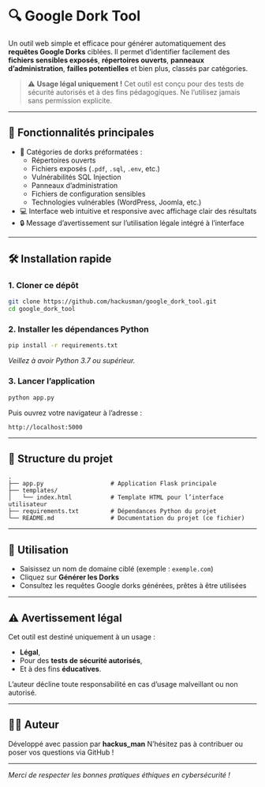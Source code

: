 # 🔍 Google Dork Tool

Un outil web simple et efficace pour générer automatiquement des **requêtes Google Dorks** ciblées. Il permet d’identifier facilement des **fichiers sensibles exposés**, **répertoires ouverts**, **panneaux d’administration**, **failles potentielles** et bien plus, classés par catégories.

> ⚠️ **Usage légal uniquement !** Cet outil est conçu pour des tests de sécurité autorisés et à des fins pédagogiques. Ne l’utilisez jamais sans permission explicite.

---

## 🚀 Fonctionnalités principales

- 📂 Catégories de dorks préformatées :
  - Répertoires ouverts
  - Fichiers exposés (`.pdf`, `.sql`, `.env`, etc.)
  - Vulnérabilités SQL Injection
  - Panneaux d’administration
  - Fichiers de configuration sensibles
  - Technologies vulnérables (WordPress, Joomla, etc.)
- 💻 Interface web intuitive et responsive avec affichage clair des résultats
- 🔒 Message d’avertissement sur l’utilisation légale intégré à l’interface

---

## 🛠️ Installation rapide

### 1. Cloner ce dépôt

```bash
git clone https://github.com/hackusman/google_dork_tool.git
cd google_dork_tool
````

### 2. Installer les dépendances Python

```bash
pip install -r requirements.txt
```

*Veillez à avoir Python 3.7 ou supérieur.*

### 3. Lancer l’application

```bash
python app.py
```

Puis ouvrez votre navigateur à l’adresse :

```
http://localhost:5000
```

---

## 📁 Structure du projet

```
.
├── app.py                   # Application Flask principale
├── templates/
│   └── index.html           # Template HTML pour l’interface utilisateur
├── requirements.txt         # Dépendances Python du projet
└── README.md                # Documentation du projet (ce fichier)
```

---

## 📝 Utilisation

* Saisissez un nom de domaine ciblé (exemple : `exemple.com`)
* Cliquez sur **Générer les Dorks**
* Consultez les requêtes Google dorks générées, prêtes à être utilisées

---

## ⚠️ Avertissement légal

Cet outil est destiné uniquement à un usage :

* **Légal**,
* Pour des **tests de sécurité autorisés**,
* Et à des fins **éducatives**.

L’auteur décline toute responsabilité en cas d’usage malveillant ou non autorisé.

---

## 🧑‍💻 Auteur

Développé avec passion par **hackus\_man**
N’hésitez pas à contribuer ou poser vos questions via GitHub !

---

*Merci de respecter les bonnes pratiques éthiques en cybersécurité !*
